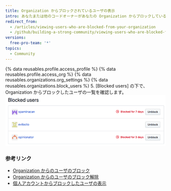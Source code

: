 ```yaml
---
title: Organization からブロックされているユーザの表示
intro: あなたまたは他のコードオーナーがあなたの Organization からブロックしているすべてのユーザの一覧を表示することができます。 ユーザが一定期間ブロックされた場合は、ユーザがブロックされた時間を確認できます。
redirect_from:
  - /articles/viewing-users-who-are-blocked-from-your-organization
  - /github/building-a-strong-community/viewing-users-who-are-blocked-from-your-organization
versions:
  free-pro-team: '*'
topics:
  - Community
---
```


{% data reusables.profile.access_profile %}
{% data reusables.profile.access_org %}
{% data reusables.organizations.org_settings %}
{% data reusables.organizations.block_users %}
5. [Blocked users] の下で、Organization からブロックしたユーザの一覧を確認します。 ![ブロックされたユーザの一覧](/assets/images/help/settings/list-of-blocked-users-for-org.png)

### 参考リンク

- [Organization からのユーザのブロック](/communities/maintaining-your-safety-on-github/blocking-a-user-from-your-organization)
- [Organization からのユーザのブロック解除](/communities/maintaining-your-safety-on-github/unblocking-a-user-from-your-organization)
- [個人アカウントからブロックしたユーザの表示](/articles/viewing-users-you-ve-blocked-from-your-personal-account)
